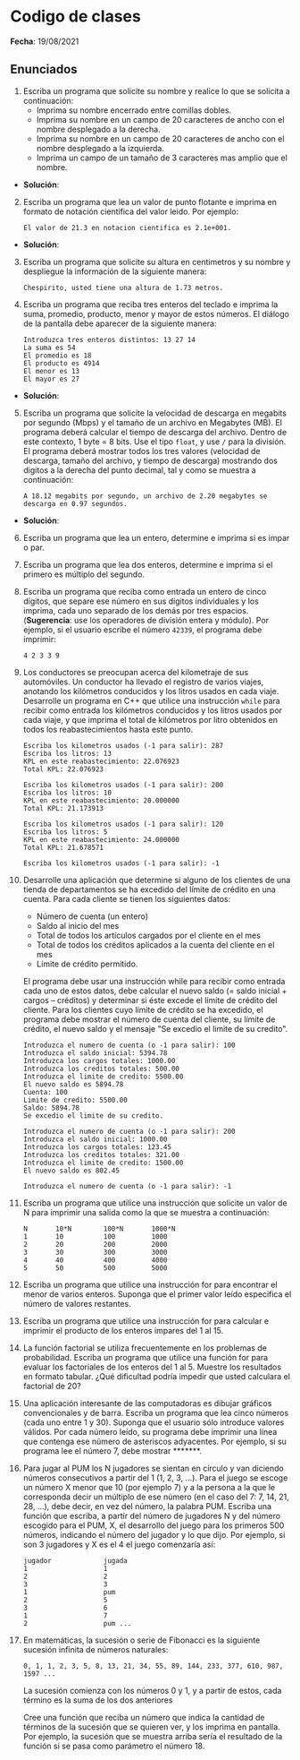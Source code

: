 # Codigo de clases

**Fecha**: 19/08/2021

## Enunciados

1. Escriba un programa que solicite su nombre y realice lo que se solicita a continuación:
   * Imprima su nombre encerrado entre comillas dobles.
   * Imprima su nombre en un campo de 20 caracteres de ancho con el nombre desplegado a la derecha.
   * Imprima su nombre en un campo de 20 caracteres de ancho con el nombre desplegado a la izquierda.
   * Imprima un campo de un tamaño de 3 caracteres mas amplio que el nombre.

* **Solución**:

2. Escriba un programa que lea un valor de punto flotante e imprima en formato de notación cientifica del valor leido. Por ejemplo:

   ```
   El valor de 21.3 en notacion cientifica es 2.1e+001.
   ```

* **Solución**:

3. Escriba un programa que solicite su altura en centimetros y su nombre y despliegue la información de la siguiente manera:

   ```
   Chespirito, usted tiene una altura de 1.73 metros.
   ```

4. Escriba un programa que reciba tres enteros del teclado e imprima la suma, promedio, producto, menor y mayor de estos números. El diálogo de la pantalla debe aparecer de la siguiente
manera:

   ```
   Introduzca tres enteros distintos: 13 27 14
   La suma es 54
   El promedio es 18
   El producto es 4914
   El menor es 13
   El mayor es 27
   ```

* **Solución**:

5. Escriba un programa que solicite la velocidad de descarga en megabits por segundo (Mbps) y el tamaño de un archivo en Megabytes (MB). El programa deberá calcular el tiempo de descarga del archivo. Dentro de este contexto, 1 byte = 8 bits. Use el tipo ```float```, y use ```/``` para la división. El programa deberá mostrar todos los tres valores (velocidad de descarga, tamaño del archivo, y tiempo de descarga) mostrando dos digitos a la derecha del punto decimal, tal y como se muestra a continuación:

   ```
   A 18.12 megabits por segundo, un archivo de 2.20 megabytes se descarga en 0.97 segundos.
   ```

* **Solución**:

6. Escriba un programa que lea un entero, determine e imprima si es impar o par.

7. Escriba un programa que lea dos enteros, determine e imprima si el primero es múltiplo del segundo.

8. Escriba un programa que reciba como entrada un entero de cinco dígitos, que separe ese número en sus dígitos individuales y los imprima, cada uno separado de los demás por tres espacios. (**Sugerencia**: use los operadores de división entera y módulo). Por ejemplo, si el usuario escribe el número ```42339```, el
programa debe imprimir:

   ```
   4 2 3 3 9
   ```

9. Los conductores se preocupan acerca del kilometraje de sus automóviles. Un conductor ha llevado el registro de varios viajes, anotando los kilómetros conducidos y los litros usados en cada viaje. Desarrolle un programa en C++ que utilice una instrucción ```while``` para recibir como entrada los kilómetros conducidos y los litros usados por cada viaje, y que imprima el total de kilómetros por litro obtenidos en todos los reabastecimientos hasta este punto.

   ```
   Escriba los kilometros usados (-1 para salir): 287
   Escriba los litros: 13
   KPL en este reabastecimiento: 22.076923
   Total KPL: 22.076923

   Escriba los kilometros usados (-1 para salir): 200
   Escriba los litros: 10
   KPL en este reabastecimiento: 20.000000
   Total KPL: 21.173913
   
   Escriba los kilometros usados (-1 para salir): 120
   Escriba los litros: 5
   KPL en este reabastecimiento: 24.000000
   Total KPL: 21.678571
   
   Escriba los kilometros usados (-1 para salir): -1
   ```

10. Desarrolle una aplicación que determine si alguno de los clientes de una tienda de departamentos se ha excedido del límite de crédito en una cuenta. Para cada cliente se tienen los siguientes datos:
    *  Número de cuenta (un entero)
    *  Saldo al inicio del mes
    *  Total de todos los artículos cargados por el cliente en el mes
    *  Total de todos los créditos aplicados a la cuenta del cliente en el mes
    *  Límite de crédito permitido.

    El programa debe usar una instrucción while para recibir como entrada cada uno de estos datos, debe calcular el nuevo saldo (= saldo inicial + cargos – créditos) y determinar si éste excede el límite de crédito del cliente. Para los clientes cuyo límite de crédito se ha excedido, el programa debe mostrar el número de cuenta del cliente, su límite de crédito, el nuevo saldo y el mensaje "Se excedio el limite de su credito".

    ```
    Introduzca el numero de cuenta (o -1 para salir): 100
    Introduzca el saldo inicial: 5394.78
    Introduzca los cargos totales: 1000.00
    Introduzca los creditos totales: 500.00
    Introduzca el limite de credito: 5500.00
    El nuevo saldo es 5894.78
    Cuenta: 100
    Limite de credito: 5500.00
    Saldo: 5894.78
    Se excedio el limite de su credito.

    Introduzca el numero de cuenta (o -1 para salir): 200
    Introduzca el saldo inicial: 1000.00
    Introduzca los cargos totales: 123.45
    Introduzca los creditos totales: 321.00
    Introduzca el limite de credito: 1500.00
    El nuevo saldo es 802.45

    Introduzca el numero de cuenta (o -1 para salir): -1
    ```

12. Escriba un programa que utilice una instrucción que solicite un valor de N para imprimir una salida como la que se muestra a continuación:

    ```
    N       10*N        100*N       1000*N
    1       10          100         1000
    2       20          200         2000
    3       30          300         3000
    4       40          400         4000
    5       50          500         5000
    ```

13. Escriba un programa que utilice una instrucción for para encontrar el menor de varios enteros. Suponga que el primer valor leído especifica el número de valores restantes.

14. Escriba un programa que utilice una instrucción for para calcular e imprimir el producto de los enteros impares del 1 al 15.

15. La función factorial se utiliza frecuentemente en los problemas de probabilidad. Escriba un programa que utilice una función for para evaluar los factoriales de los enteros del 1 al 5. Muestre los resultados en formato tabular. ¿Qué dificultad podría impedir que usted calculara el factorial de 20?

16. Una aplicación interesante de las computadoras es dibujar gráficos convencionales y de barra. Escriba un programa que lea cinco números (cada uno entre 1 y 30). Suponga que el usuario sólo introduce valores válidos. Por cada número leído, su programa debe imprimir una línea que contenga ese número de
asteriscos adyacentes. Por ejemplo, si su programa lee el número 7, debe mostrar *******.

17. Para jugar al PUM los N jugadores se sientan en círculo y van diciendo números consecutivos a partir del 1 (1, 2, 3, ...). Para el juego se escoge un número X menor que 10 (por ejemplo 7) y a la persona a la que le corresponda decir un múltiplo de ese número (en el caso del 7: 7, 14, 21, 28, ...), debe decir, en vez del número, la palabra PUM. Escriba una función que escriba, a partir del número de jugadores N y del número escogido para el PUM, X, el desarrollo del juego para los primeros 500 números, indicando el número del jugador y lo que dijo. Por ejemplo, si son 3 jugadores y X es el 4 el juego comenzaría así:

    ```
    jugador             jugada
    1                   1
    2                   2
    3                   3
    1                   pum
    2                   5
    3                   6
    1                   7
    2                   pum ...
    ```

17. En matemáticas, la sucesión o serie de Fibonacci es la siguiente sucesión infinita de números naturales: 

    ```
    0, 1, 1, 2, 3, 5, 8, 13, 21, 34, 55, 89, 144, 233, 377, 610, 987, 1597 ...
    ```
    La sucesión comienza con los números 0 y 1, y a partir de estos, cada término es la suma de los dos anteriores

    Cree una función que reciba un número que indica la cantidad de términos de la sucesión que se quieren ver, y los imprima en pantalla. Por ejemplo, la sucesión que se muestra arriba sería el
resultado de la función si se pasa como parámetro el número 18.
